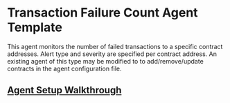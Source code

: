 # Transaction Failure Count Agent Template

This agent monitors the number of failed transactions to a specific contract addresses. Alert type
and severity are specified per contract address. An existing agent of this type may be modified to
to add/remove/update contracts in the agent configuration file.

## [Agent Setup Walkthrough](SETUP.md)
